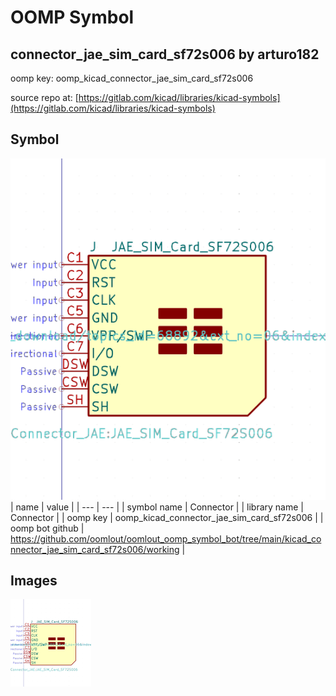 # OOMP Symbol  
## connector_jae_sim_card_sf72s006  by arturo182  
  
oomp key: oomp_kicad_connector_jae_sim_card_sf72s006  
  
source repo at: [https://gitlab.com/kicad/libraries/kicad-symbols](https://gitlab.com/kicad/libraries/kicad-symbols)  
## Symbol  
  
[![working.png](working_600.png)](working.png)  
| name | value | 
| --- | --- | 
| symbol name | Connector | 
| library name | Connector | 
| oomp key | oomp_kicad_connector_jae_sim_card_sf72s006 | 
| oomp bot github | https://github.com/oomlout/oomlout_oomp_symbol_bot/tree/main/kicad_connector_jae_sim_card_sf72s006/working | 
## Images  
  
[![working.png](working_140.png)](working.png)  
